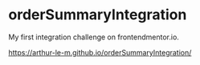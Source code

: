 # orderSummaryIntegration
My first integration challenge on frontendmentor.io. 

https://arthur-le-m.github.io/orderSummaryIntegration/
